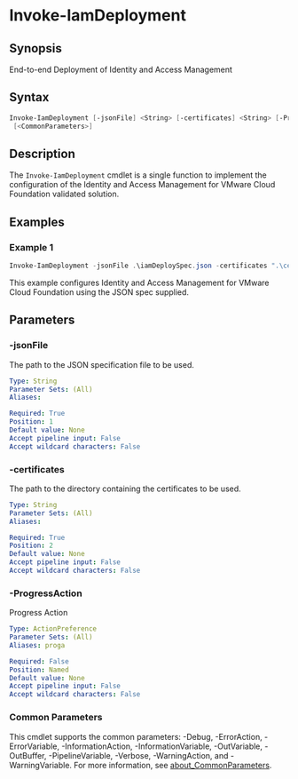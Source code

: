 # Invoke-IamDeployment

## Synopsis

End-to-end Deployment of Identity and Access Management

## Syntax

```powershell
Invoke-IamDeployment [-jsonFile] <String> [-certificates] <String> [-ProgressAction <ActionPreference>]
 [<CommonParameters>]
```

## Description

The `Invoke-IamDeployment` cmdlet is a single function to implement the configuration of the Identity and Access
Management for VMware Cloud Foundation validated solution.

## Examples

### Example 1

```powershell
Invoke-IamDeployment -jsonFile .\iamDeploySpec.json -certificates ".\certificates\"
```

This example configures Identity and Access Management for VMware Cloud Foundation using the JSON spec supplied.

## Parameters

### -jsonFile

The path to the JSON specification file to be used.

```yaml
Type: String
Parameter Sets: (All)
Aliases:

Required: True
Position: 1
Default value: None
Accept pipeline input: False
Accept wildcard characters: False
```

### -certificates

The path to the directory containing the certificates to be used.

```yaml
Type: String
Parameter Sets: (All)
Aliases:

Required: True
Position: 2
Default value: None
Accept pipeline input: False
Accept wildcard characters: False
```

### -ProgressAction

Progress Action

```yaml
Type: ActionPreference
Parameter Sets: (All)
Aliases: proga

Required: False
Position: Named
Default value: None
Accept pipeline input: False
Accept wildcard characters: False
```

### Common Parameters

This cmdlet supports the common parameters: -Debug, -ErrorAction, -ErrorVariable, -InformationAction, -InformationVariable, -OutVariable, -OutBuffer, -PipelineVariable, -Verbose, -WarningAction, and -WarningVariable. For more information, see [about_CommonParameters](http://go.microsoft.com/fwlink/?LinkID=113216).
